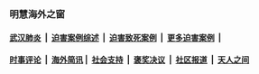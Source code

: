 
### 明慧海外之窗

####  [武汉肺炎](indexes/365.md?t=05190600) &nbsp;|&nbsp;  [迫害案例综述](indexes/328.md?t=05190600) &nbsp;|&nbsp; [迫害致死案例](indexes/277.md?t=05190600)  &nbsp;|&nbsp; [更多迫害案例](indexes/81.md?t=05190600)  &nbsp;|&nbsp; 
####  [时事评论](indexes/19.md?t=05190600) &nbsp;|&nbsp; [海外简讯](indexes/245.md?t=05190600)&nbsp;|&nbsp;  [社会支持](indexes/140.md?t=05190600) &nbsp;|&nbsp; [褒奖决议](indexes/282.md?t=05190600) &nbsp;|&nbsp; [社区报道](indexes/91.md?t=05190600)  &nbsp;|&nbsp; [天人之间](indexes/78.md?t=05190600) 

